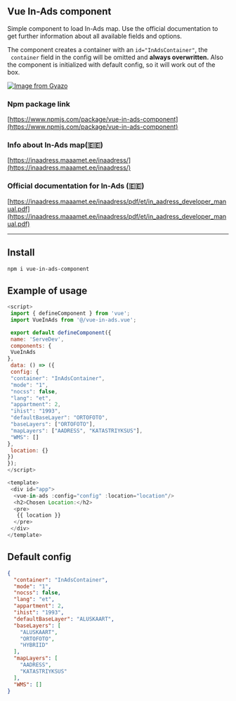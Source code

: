 ## Vue In-Ads component

Simple component to load In-Ads map. Use the official documentation to get further information about all available fields and options.

The component creates a container with an `id="InAdsContainer"`, the   `container` field in the config will be omitted and **always overwritten.**
Also the component is initialized with default config, so it will work out of the box.

[![Image from Gyazo](https://i.gyazo.com/4e04f21cc7923ad63959ea61d2d0d2c5.gif)](https://gyazo.com/4e04f21cc7923ad63959ea61d2d0d2c5)
### Npm package link
[https://www.npmjs.com/package/vue-in-ads-component](https://www.npmjs.com/package/vue-in-ads-component)


### Info about In-Ads map(🇪🇪)

[https://inaadress.maaamet.ee/inaadress/](https://inaadress.maaamet.ee/inaadress/)

### Official documentation for In-Ads (🇪🇪)

[https://inaadress.maaamet.ee/inaadress/pdf/et/in_aadress_developer_manual.pdf](https://inaadress.maaamet.ee/inaadress/pdf/et/in_aadress_developer_manual.pdf)

---
## Install

```bash
npm i vue-in-ads-component
```

## Example of usage

```javascript
<script>
 import { defineComponent } from 'vue';
 import VueInAds from '@/vue-in-ads.vue';

 export default defineComponent({
 name: 'ServeDev',
 components: {
 VueInAds
},
 data: () => ({
 config: {
 "container": "InAdsContainer",
 "mode": "1",
 "nocss": false,
 "lang": "et",
 "appartment": 2,
 "ihist": "1993",
 "defaultBaseLayer": "ORTOFOTO",
 "baseLayers": ["ORTOFOTO"],
 "mapLayers": ["AADRESS", "KATASTRIYKSUS"],
 "WMS": []
},
 location: {}
})
});
</script>

<template>
 <div id="app">
  <vue-in-ads :config="config" :location="location"/>
  <h2>Chosen Location:</h2>
  <pre>
   {{ location }}
  </pre>
 </div>
</template>
```
## Default config

```json
{
  "container": "InAdsContainer",
  "mode": "1",
  "nocss": false,
  "lang": "et",
  "appartment": 2,
  "ihist": "1993",
  "defaultBaseLayer": "ALUSKAART",
  "baseLayers": [
    "ALUSKAART",
    "ORTOFOTO",
    "HYBRIID"
  ],
  "mapLayers": [
    "AADRESS",
    "KATASTRIYKSUS"
  ],
  "WMS": []
}
```
